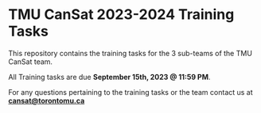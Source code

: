 # TMU CanSat 2023-2024 Training Tasks
This repository contains the training tasks for the 3 sub-teams of the TMU CanSat team.

All Training tasks are due **September 15th, 2023 @ 11:59 PM**.

For any questions pertaining to the training tasks or the team contact us at **cansat@torontomu.ca**
